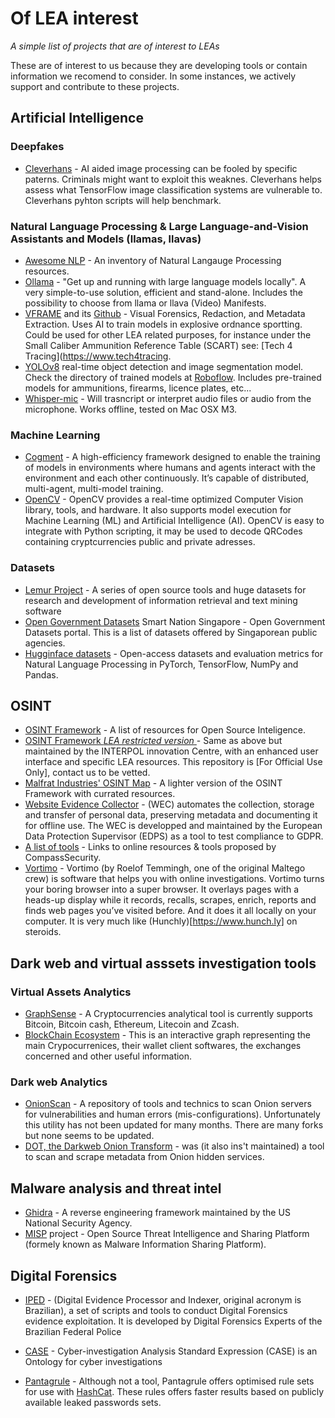 # Of LEA interest
_A simple list of projects that are of interest to LEAs_

These are of interest to us because they are developing tools or contain information we recomend to consider. 
In some instances, we actively support and contribute to these projects.


## Artificial Intelligence
### Deepfakes
- [Cleverhans](http://github.com/tensorflow/cleverhans) - AI aided image processing can be fooled by specific paterns. Criminals might want to exploit this weaknes. Cleverhans helps assess what TensorFlow image classification systems are vulnerable to. Cleverhans pyhton scripts will help benchmark.

### Natural Language Processing & Large Language-and-Vision Assistants and Models (llamas, llavas)
- [Awesome NLP](https://github.com/keon/awesome-nlp) - An inventory of Natural Langauge Processing resources.
- [Ollama](https://github.com/ollama/ollama) - "Get up and running with large language models locally". A very simple-to-use solution, efficient and stand-alone. Includes the possibility to choose from llama or llava (Video) Manifests.
- [VFRAME](https://vframe.io/scene-summarization/) and its [Github](https://github.com/vframeio/vframe/) - Visual Forensics, Redaction, and Metadata Extraction. Uses AI to train models in explosive ordnance sportting. Could be used for other LEA related purposes, for instance under the Small Caliber Ammunition Reference Table (SCART) see: [Tech 4 Tracing](https://www.tech4tracing.  
- [YOLOv8](https://docs.ultralytics.com) real-time object detection and image segmentation model. Check the directory of trained models at [Roboflow](https://universe.roboflow.com). Includes pre-trained models for ammunitions, firearms, licence plates, etc...  
- [Whisper-mic](https://github.com/mallorbc/whisper_mic) - Will trasncript or interpret audio files or audio from the microphone. Works offline, tested on Mac OSX M3.

### Machine Learning
- [Cogment](https://docs.cogment.ai) - A high-efficiency framework designed to enable the training of models in environments where humans and agents interact with the environment and each other continuously. It’s capable of distributed, multi-agent, multi-model training.
- [OpenCV](https://opencv.org) - OpenCV provides a real-time optimized Computer Vision library, tools, and hardware. It also supports model execution for Machine Learning (ML) and Artificial Intelligence (AI). OpenCV is easy to integrate with Python scripting, it may be used to decode QRCodes containing cryptcurrencies public and private adresses.

### Datasets
- [Lemur Project](http://www.lemurproject.org) - A series of open source tools and huge datasets for research and development of information retrieval and text mining software
- [Open Government Datasets](https://www.smartnation.gov.sg/resources/open-data-resources) Smart Nation Singapore - Open Government Datasets portal. This is a list of datasets offered by Singaporean public agencies.
- [Hugginface datasets](https://github.com/huggingface/datasets) - Open-access datasets and evaluation metrics for Natural Language Processing in PyTorch, TensorFlow, NumPy and Pandas.

## OSINT
- [OSINT Framework](https://github.com/lockfale/OSINT-Framework) - A list of resources for Open Source Inteligence.
- [OSINT Framework *LEA restricted version* ](https://github.com/INTERPOL-Innovation-Centre/OSINT-Framework) - Same as above but maintained by the INTERPOL innovation Centre, with an enhanced user interface and specific LEA resources. This repository is [For Official Use Only], contact us to be vetted.
- [Malfrat Industries' OSINT Map](https://map.malfrats.industries) - A lighter version of the OSINT Framework with currated resources.
- [Website Evidence Collector](https://github.com/EU-EDPS/website-evidence-collector) - (WEC) automates the collection, storage and transfer of personal data, preserving metadata and documenting it for offline use. The WEC is developped and maintained by the European Data Protection Supervisor (EDPS) as a tool to test compliance to GDPR.
- [A list of tools](https://git.io/secres) - Links to online resources & tools proposed by CompassSecurity.  
- [Vortimo](https://www.vortimo.com/) - Vortimo (by Roelof Temmingh, one of the original Maltego crew) is software that helps you with online investigations. Vortimo turns your boring browser into a super browser. It overlays pages with a heads-up display while it records, recalls, scrapes, enrich, reports and finds web pages you’ve visited before. And it does it all locally on your computer. It is very much like (Hunchly)[https://www.hunch.ly] on steroids.

## Dark web and virtual asssets investigation tools
### Virtual Assets Analytics
- [GraphSense](https://github.com/graphsense) - A Cryptocurrencies analytical tool is currently supports Bitcoin, Bitcoin cash, Ethereum, Litecoin and Zcash.
- [BlockChain Ecosystem](https://kumu.io/VincentD/the-blockchain-ecosystems-of-cryptocurrencies-exchangers-wallets-and-explorers#blockchains-ecosystems) - This is an interactive graph representing the main Crypocurrenices, their wallet client softwares, the exchanges concerned and other useful information.
### Dark web Analytics
- [OnionScan](https://github.com/s-rah/onionscan) - A repository of tools and technics to scan Onion servers for vulnerabilities and human errors (mis-configurations). Unfortunately this utility has not been updated for many months. There are many forks but none seems to be updated.
- [DOT, the Darkweb Onion Transform]() - was (it also ins't maintained) a tool to scan and scrape metadata from Onion hidden services.

## Malware analysis and threat intel
- [Ghidra](https://github.com/NationalSecurityAgency/ghidra) - A reverse engineering framework maintained by the US National Security Agency.
- [MISP](https://github.com/MISP) project - Open Source Threat Intelligence and Sharing Platform (formely known as Malware Information Sharing Platform).

## Digital Forensics
- [IPED](https://github.com/lfcnassif/IPED) - (Digital Evidence Processor and Indexer, original acronym is Brazilian), a set of scripts and tools to conduct Digital Forensics evidence exploitation. It is developed by Digital Forensics Experts of the Brazilian Federal Police

- [CASE](https://github.com/casework) - Cyber-investigation Analysis Standard Expression (CASE) is an Ontology for cyber investigations
- [Pantagrule](https://github.com/rarecoil/pantagrule) - Although not a tool, Pantagrule offers optimised rule sets for use with [HashCat](https://hashcat.net/hashcat/). These rules offers faster results based on publicly available leaked passwords sets.
